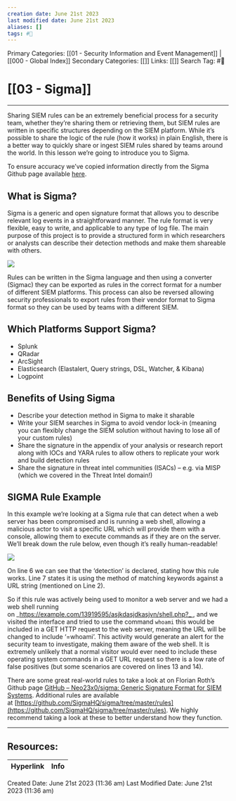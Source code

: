 ```yaml
---
creation date: June 21st 2023
last modified date: June 21st 2023
aliases: []
tags: #📖
---
```


Primary Categories: [[01 - Security Information and Event Management]] | [[000 - Global Index]] 
Secondary Categories: [[]] 
Links: [[]] 
Search Tag: #📖  

# [[03 - Sigma]]  
---

Sharing SIEM rules can be an extremely beneficial process for a security team, whether they’re sharing them or retrieving them, but SIEM rules are written in specific structures depending on the SIEM platform. While it’s possible to share the logic of the rule (how it works) in plain English, there is a better way to quickly share or ingest SIEM rules shared by teams around the world. In this lesson we’re going to introduce you to Sigma.

To ensure accuracy we’ve copied information directly from the Sigma Github page available [here](https://github.com/Neo23x0/sigma).

## **What is Sigma?**

Sigma is a generic and open signature format that allows you to describe relevant log events in a straightforward manner. The rule format is very flexible, easy to write, and applicable to any type of log file. The main purpose of this project is to provide a structured form in which researchers or analysts can describe their detection methods and make them shareable with others.

![](https://d2y9h8w1ydnujs.cloudfront.net/uploads/content/images/03977171c62b3d50167cf173c1d3e6ae0af22c65dcd9f7fab0a1174228007d410bf1be317dae0e9bd6cbb7e70e54.png)

Rules can be written in the Sigma language and then using a converter (Sigmac) they can be exported as rules in the correct format for a number of different SIEM platforms. This process can also be reversed allowing security professionals to export rules from their vendor format to Sigma format so they can be used by teams with a different SIEM.

## **Which Platforms Support Sigma?**

- Splunk
- QRadar
- ArcSight
- Elasticsearch (Elastalert, Query strings, DSL, Watcher, & Kibana)
- Logpoint

## **Benefits of Using Sigma**

- Describe your detection method in Sigma to make it sharable
- Write your SIEM searches in Sigma to avoid vendor lock-in (meaning you can flexibly change the SIEM solution without having to lose all of your custom rules)
- Share the signature in the appendix of your analysis or research report along with IOCs and YARA rules to allow others to replicate your work and build detection rules
- Share the signature in threat intel communities (ISACs) – e.g. via MISP (which we covered in the Threat Intel domain!)

## **SIGMA Rule Example**

In this example we’re looking at a Sigma rule that can detect when a web server has been compromised and is running a web shell, allowing a malicious actor to visit a specific URL which will provide them with a console, allowing them to execute commands as if they are on the server. We’ll break down the rule below, even though it’s really human-readable!

![](https://d2y9h8w1ydnujs.cloudfront.net/uploads/content/images/33cb6db6d749401c108735754ea81e60f009a6f6cb4486e17dd1cf18b4b86736fd93c8c11198ef70851c6f0aca14.png)

  
On line 6 we can see that the ‘detection’ is declared, stating how this rule works. Line 7 states it is using the method of matching keywords against a URL string (mentioned on Line 2).

So if this rule was actively being used to monitor a web server and we had a web shell running on _https://example.com/13919595/asjkdasjdkasjvn/shell.php?_ , and we visited the interface and tried to use the command `whoami` this would be included in a GET HTTP request to the web server, meaning the URL will be changed to include ‘=whoami’. This activity would generate an alert for the security team to investigate, making them aware of the web shell. It is extremely unlikely that a normal visitor would ever need to include these operating system commands in a GET URL request so there is a low rate of false positives (but some scenarios are covered on lines 13 and 14).

There are some great real-world rules to take a look at on Florian Roth’s Github page [GitHub – Neo23x0/sigma: Generic Signature Format for SIEM Systems](https://github.com/Neo23x0/sigma). Additional rules are available at [https://github.com/SigmaHQ/sigma/tree/master/rules](https://github.com/SigmaHQ/sigma/tree/master/rules). We highly recommend taking a look at these to better understand how they function.


___

## Resources:

| Hyperlink | Info |
| --------- | ---- |


Created Date: June 21st 2023 (11:36 am) 
Last Modified Date: June 21st 2023 (11:36 am)
